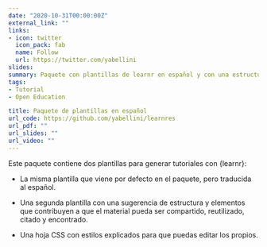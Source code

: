 ```yaml
---
date: "2020-10-31T00:00:00Z"
external_link: ""
links:
- icon: twitter
  icon_pack: fab
  name: Follow
  url: https://twitter.com/yabellini
slides: 
summary: Paquete con plantillas de learnr en español y con una estructura de tutorial sugerida
tags:
- Tutorial
- Open Education

title: Paquete de plantillas en español
url_code: https://github.com/yabellini/learnres
url_pdf: ""
url_slides: ""
url_video: ""
---
```


Este paquete contiene dos plantillas para generar tutoriales con {learnr}:

- La misma plantilla que viene por defecto en el paquete, pero traducida al español.

- Una segunda plantilla con una sugerencia de estructura y elementos que contribuyen a que el material pueda ser compartido, reutilizado, citado y encontrado.

- Una hoja CSS con estilos explicados para que puedas editar los propios.